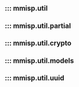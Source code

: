 ## ::: mmisp.util
## ::: mmisp.util.partial
## ::: mmisp.util.crypto
## ::: mmisp.util.models
## ::: mmisp.util.uuid
